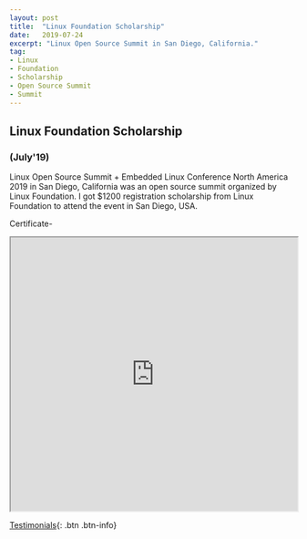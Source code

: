 ```yaml
---
layout: post
title:  "Linux Foundation Scholarship"
date:   2019-07-24
excerpt: "Linux Open Source Summit in San Diego, California."
tag:
- Linux
- Foundation
- Scholarship
- Open Source Summit
- Summit
---
```


## Linux Foundation Scholarship
### (July'19)


Linux Open Source Summit + Embedded Linux Conference North America 2019 in San Diego, California was an open source summit organized by
Linux Foundation. I got $1200 registration scholarship from Linux Foundation to attend the event in San Diego, USA.

Certificate-
<iframe src="https://drive.google.com/file/d/1YWCinJl3CsnKF1WSdoC9axHvZ49yxQ3J/preview" width="100%" height="480"></iframe>


[Testimonials](https://rahulguptanitro.github.io/testimonial){: .btn .btn-info}
